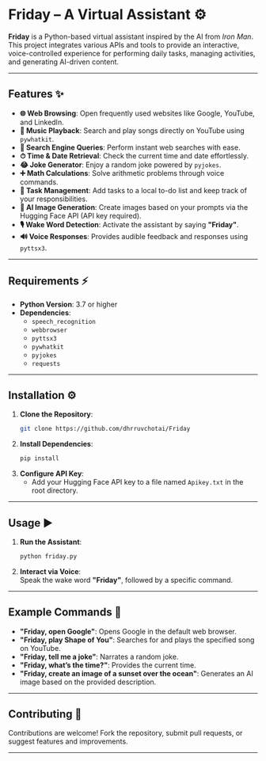 # **Friday – A Virtual Assistant** ⚙️

**Friday** is a Python-based virtual assistant inspired by the AI from *Iron Man*. This project integrates various APIs and tools to provide an interactive, voice-controlled experience for performing daily tasks, managing activities, and generating AI-driven content.

---

## **Features** ✨
- **🌐 Web Browsing**: Open frequently used websites like Google, YouTube, and LinkedIn.
- **🎵 Music Playback**: Search and play songs directly on YouTube using `pywhatkit`.
- **🔎 Search Engine Queries**: Perform instant web searches with ease.
- **⏱ Time & Date Retrieval**: Check the current time and date effortlessly.
- **😂 Joke Generator**: Enjoy a random joke powered by `pyjokes`.
- **➕ Math Calculations**: Solve arithmetic problems through voice commands.
- **📝 Task Management**: Add tasks to a local to-do list and keep track of your responsibilities.
- **🎨 AI Image Generation**: Create images based on your prompts via the Hugging Face API (API key required).
- **🎙️ Wake Word Detection**: Activate the assistant by saying **"Friday"**.
- **🔊 Voice Responses**: Provides audible feedback and responses using `pyttsx3`.

---

## **Requirements** ⚡
- **Python Version**: 3.7 or higher  
- **Dependencies**:
  - `speech_recognition`
  - `webbrowser`
  - `pyttsx3`
  - `pywhatkit`
  - `pyjokes`
  - `requests`

---

## **Installation** ⚙️

1. **Clone the Repository**:  
   ```bash
   git clone https://github.com/dhrruvchotai/Friday
   ```
2. **Install Dependencies**:  
   ```bash
   pip install
   ```
3. **Configure API Key**:  
   - Add your Hugging Face API key to a file named `Apikey.txt` in the root directory.

---

## **Usage** ▶️

1. **Run the Assistant**:  
   ```bash
   python friday.py
   ```
2. **Interact via Voice**:  
   Speak the wake word **"Friday"**, followed by a specific command.

---

## **Example Commands** 📌

- **"Friday, open Google"**: Opens Google in the default web browser.  
- **"Friday, play Shape of You"**: Searches for and plays the specified song on YouTube.  
- **"Friday, tell me a joke"**: Narrates a random joke.  
- **"Friday, what’s the time?"**: Provides the current time.  
- **"Friday, create an image of a sunset over the ocean"**: Generates an AI image based on the provided description.  

---

## **Contributing** 📂
Contributions are welcome! Fork the repository, submit pull requests, or suggest features and improvements.  

---
